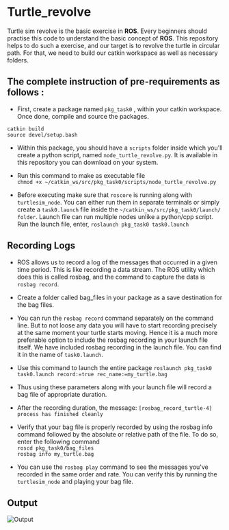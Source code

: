 # Turtle_revolve

Turtle sim revolve is the basic exercise in **ROS**. Every beginners should practise this code to understand the basic concept of **ROS**. This repository helps to do such a exercise, and our target is to revolve the turtle in circular path. For that, we need to build our catkin workspace as well as necessary folders. 

## The complete instruction of pre-requirements as follows :

- First, create a package named `pkg_task0` , within your catkin workspace. Once done, compile and source the packages.
 ``` cd ~/catkin_ws
catkin build
source devel/setup.bash
 ```
- Within this package, you should have a `scripts` folder inside which you'll create a python script, named `node_turtle_revolve.py`. It is available in this repository you can download on your system.

- Run this command to make as executable file<br/>
```chmod +x ~/catkin_ws/src/pkg_task0/scripts/node_turtle_revolve.py```

- Before executing make sure that `roscore` is running along with `turtlesim_node`. You can either run them in separate terminals or simply create a `task0.launch` file inside the `~/catkin_ws/src/pkg_task0/launch/ folder`. Launch file can run multiple nodes unlike a python/cpp script. Run the launch file, enter,
`roslaunch pkg_task0 task0.launch`

## Recording Logs

- ROS allows us to record a log of the messages that occurred in a given time period. This is like recording a data stream. The ROS utility which does this is called rosbag, and the command to capture the data is `rosbag record`.

- Create a folder called bag_files in your package as a save destination for the bag files.

- You can run the `rosbag record` command separately on the command line. But to not loose any data you will have to start recording precisely at the same moment your turtle starts moving. Hence it is a much more preferable option to include the rosbag recording in your launch file itself. We have included rosbag recording in the launch file. You can find it in the name of `task0.launch`.

- Use this command to launch the entire package
`roslaunch pkg_task0 task0.launch record:=true rec_name:=my_turtle.bag`

- Thus using these parameters along with your launch file will record a bag file of appropriate duration.

- After the recording duration, the message: `[rosbag_record_turtle-4] process has finished cleanly`

- Verify that your bag file is properly recorded by using the rosbag info command followed by the absolute or relative path of the file. To do so, enter the following command<br/>
`roscd pkg_task0/bag_files`<br/>
`rosbag info my_turtle.bag`
- You can use the `rosbag play` command to see the messages you've recorded in the same order and rate. You can verify this by running the `turtlesim_node` and playing your bag file.

## Output 

![Output](https://user-images.githubusercontent.com/64604283/96679826-0847ac80-1392-11eb-97b2-2b48a92711cb.jpeg)
